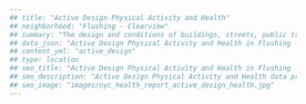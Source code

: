 ```yaml
---
## title: "Active Design Physical Activity and Health"
## neighborhood: "Flushing - Clearview"
## summary: "The design and conditions of buildings, streets, public transportation and parks influence physical activity, use of active transportation and other healthy behavior. A neighborhood's features can also impact the safety of its residents."
## data_json: "Active Design Physical Activity and Health in Flushing - Clearview"
## content_yml: "active_design"
## type: location
## seo_title: "Active Design Physical Activity and Health in Flushing - Clearview"
## seo_description: "Active Design Physical Activity and Health data profile for the Flushing - Clearview neighborhood of NYC."
## seo_image: "images/nyc_health_report_active_design_health.jpg"
---
```

